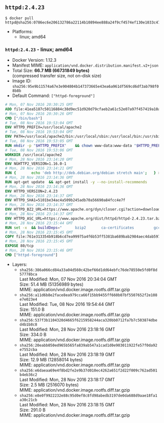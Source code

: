 ## `httpd:2.4.23`

```console
$ docker pull httpd@sha256:0786ec6e206132786a22114b10894ee888a24f9cf4574ef130e1033c47ba1193
```

-	Platforms:
	-	linux; amd64

### `httpd:2.4.23` - linux; amd64

-	Docker Version: 1.12.3
-	Manifest MIME: `application/vnd.docker.distribution.manifest.v2+json`
-	Total Size: **66.7 MB (66731849 bytes)**  
	(compressed transfer size, not on-disk size)
-	Image ID: `sha256:95e9b11574a67e3e904804b147373665e43ea6a961df569cd6df3ab798f08b8b`
-	Default Command: `["httpd-foreground"]`

```dockerfile
# Mon, 07 Nov 2016 20:30:25 GMT
ADD file:41ea5187c50116884c38d9ec51d920d79cfaeb2a61c52e07a97f457419a10a4f in / 
# Mon, 07 Nov 2016 20:30:26 GMT
CMD ["/bin/bash"]
# Tue, 08 Nov 2016 19:53:04 GMT
ENV HTTPD_PREFIX=/usr/local/apache2
# Tue, 08 Nov 2016 19:53:04 GMT
ENV PATH=/usr/local/apache2/bin:/usr/local/sbin:/usr/local/bin:/usr/sbin:/usr/bin:/sbin:/bin
# Tue, 08 Nov 2016 19:53:05 GMT
RUN mkdir -p "$HTTPD_PREFIX" 	&& chown www-data:www-data "$HTTPD_PREFIX"
# Tue, 08 Nov 2016 19:53:06 GMT
WORKDIR /usr/local/apache2
# Mon, 28 Nov 2016 23:14:20 GMT
ENV NGHTTP2_VERSION=1.16.0-1
# Mon, 28 Nov 2016 23:14:21 GMT
RUN { 		echo 'deb http://deb.debian.org/debian stretch main'; 	} > /etc/apt/sources.list.d/stretch.list 	&& { 		echo 'Package: *'; 		echo 'Pin: release n=stretch'; 		echo 'Pin-Priority: -10'; 		echo; 		echo 'Package: libnghttp2*'; 		echo "Pin: version $NGHTTP2_VERSION"; 		echo 'Pin-Priority: 990'; 		echo; 	} > /etc/apt/preferences.d/unstable-nghttp2
# Mon, 28 Nov 2016 23:14:36 GMT
RUN apt-get update 	&& apt-get install -y --no-install-recommends 		libapr1 		libaprutil1 		libaprutil1-ldap 		libapr1-dev 		libaprutil1-dev 		liblua5.2-0 		libnghttp2-14=$NGHTTP2_VERSION 		libpcre++0 		libssl1.0.0 		libxml2 	&& rm -r /var/lib/apt/lists/*
# Mon, 28 Nov 2016 23:14:36 GMT
ENV HTTPD_VERSION=2.4.23
# Mon, 28 Nov 2016 23:14:37 GMT
ENV HTTPD_SHA1=5101be34ac4a509b245adb70a56690a84fcc4e7f
# Mon, 28 Nov 2016 23:14:37 GMT
ENV HTTPD_BZ2_URL=https://www.apache.org/dyn/closer.cgi?action=download&filename=httpd/httpd-2.4.23.tar.bz2
# Mon, 28 Nov 2016 23:14:37 GMT
ENV HTTPD_ASC_URL=https://www.apache.org/dist/httpd/httpd-2.4.23.tar.bz2.asc
# Mon, 28 Nov 2016 23:15:44 GMT
RUN set -x 	&& buildDeps=" 		bzip2 		ca-certificates 		gcc 		libnghttp2-dev=$NGHTTP2_VERSION 		liblua5.2-dev 		libpcre++-dev 		libssl-dev 		libxml2-dev 		zlib1g-dev 		make 		wget 	" 	&& apt-get update 	&& apt-get install -y --no-install-recommends -V $buildDeps 	&& rm -r /var/lib/apt/lists/* 		&& wget -O httpd.tar.bz2 "$HTTPD_BZ2_URL" 	&& echo "$HTTPD_SHA1 *httpd.tar.bz2" | sha1sum -c - 	&& wget -O httpd.tar.bz2.asc "$HTTPD_ASC_URL" 	&& export GNUPGHOME="$(mktemp -d)" 	&& gpg --keyserver ha.pool.sks-keyservers.net --recv-keys A93D62ECC3C8EA12DB220EC934EA76E6791485A8 	&& gpg --batch --verify httpd.tar.bz2.asc httpd.tar.bz2 	&& rm -r "$GNUPGHOME" httpd.tar.bz2.asc 		&& mkdir -p src 	&& tar -xf httpd.tar.bz2 -C src --strip-components=1 	&& rm httpd.tar.bz2 	&& cd src 		&& ./configure 		--prefix="$HTTPD_PREFIX" 		--enable-mods-shared=reallyall 	&& make -j "$(nproc)" 	&& make install 		&& cd .. 	&& rm -r src build man manual 		&& sed -ri 		-e 's!^(\s*CustomLog)\s+\S+!\1 /proc/self/fd/1!g' 		-e 's!^(\s*ErrorLog)\s+\S+!\1 /proc/self/fd/2!g' 		"$HTTPD_PREFIX/conf/httpd.conf" 		&& apt-get purge -y --auto-remove $buildDeps
# Mon, 28 Nov 2016 23:15:45 GMT
COPY file:761e313354b918b6cd7ea99975a4f6b53ff5381ba689bab2984aec4dab597215 in /usr/local/bin/ 
# Mon, 28 Nov 2016 23:15:45 GMT
EXPOSE 80/tcp
# Mon, 28 Nov 2016 23:15:46 GMT
CMD ["httpd-foreground"]
```

-	Layers:
	-	`sha256:386a066cd84a33a04d560c42bef66d1dd64ebfc76de78550e5fd0f8d57778bca`  
		Last Modified: Mon, 07 Nov 2016 20:34:04 GMT  
		Size: 51.4 MB (51356989 bytes)  
		MIME: application/vnd.docker.image.rootfs.diff.tar.gzip
	-	`sha256:a11d6b8e2face8ea979cca66f15bb9455ff660b07bf5507652f2e108e7e023e4`  
		Last Modified: Tue, 08 Nov 2016 19:54:44 GMT  
		Size: 151.0 B  
		MIME: application/vnd.docker.image.rootfs.diff.tar.gzip
	-	`sha256:537f3b1104320d4665f6215958244aca320bb0712fa7b7c503874dbed4b1b8c8`  
		Last Modified: Mon, 28 Nov 2016 23:18:16 GMT  
		Size: 334.0 B  
		MIME: application/vnd.docker.image.rootfs.diff.tar.gzip
	-	`sha256:20eabb050ed965b565fa839ab547a1cad1d0e903011922fe57f0da92e7552cba`  
		Last Modified: Mon, 28 Nov 2016 23:18:19 GMT  
		Size: 12.9 MB (12858014 bytes)  
		MIME: application/vnd.docker.image.rootfs.diff.tar.gzip
	-	`sha256:e6daeaa69e4f8bd2fe2e9b37d010ec4262a651f2d22f009c762ad501b4eb36c2`  
		Last Modified: Mon, 28 Nov 2016 23:18:17 GMT  
		Size: 2.5 MB (2516070 bytes)  
		MIME: application/vnd.docker.image.rootfs.diff.tar.gzip
	-	`sha256:e8e0f9922232e88c95d0ef8c8fd98abedb3197de0da688d9aae18fa1a30c21cb`  
		Last Modified: Mon, 28 Nov 2016 23:18:15 GMT  
		Size: 291.0 B  
		MIME: application/vnd.docker.image.rootfs.diff.tar.gzip
